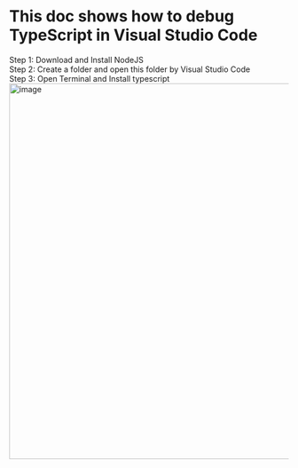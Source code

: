 <h1>This doc shows how to debug TypeScript in Visual Studio Code</h1>

Step 1:  Download and Install NodeJS<br/>
Step 2:  Create a folder and open this folder by Visual Studio Code<br/>
Step 3:  Open Terminal and Install typescript<br/>
<img width="677" alt="image" src="https://github.com/zhangguanghuib/acwing/assets/14832260/96819c30-6694-4025-9a0f-f0c04d11461d">
